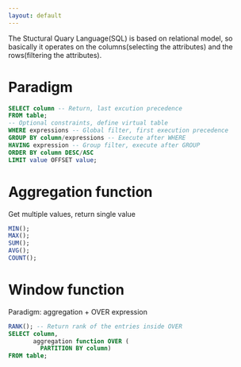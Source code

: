 ```yaml
---
layout: default
---
```

The Stuctural Quary Language(SQL) is based on relational model, so basically it operates on the columns(selecting the attributes) and the rows(filtering the attributes).
# Paradigm
```sql
SELECT column -- Return, last excution precedence
FROM table;
-- Optional constraints, define virtual table
WHERE expressions -- Global filter, first execution precedence
GROUP BY column/expressions -- Execute after WHERE
HAVING expression -- Group filter, execute after GROUP
ORDER BY column DESC/ASC
LIMIT value OFFSET value;
```
# Aggregation function
Get multiple values, return single value
```sql
MIN();
MAX();
SUM();
AVG();
COUNT();
```
# Window function
Paradigm: aggregation + OVER expression
```sql
RANK(); -- Return rank of the entries inside OVER
SELECT column,
       aggregation function OVER (
         PARTITION BY column)
FROM table;
```

